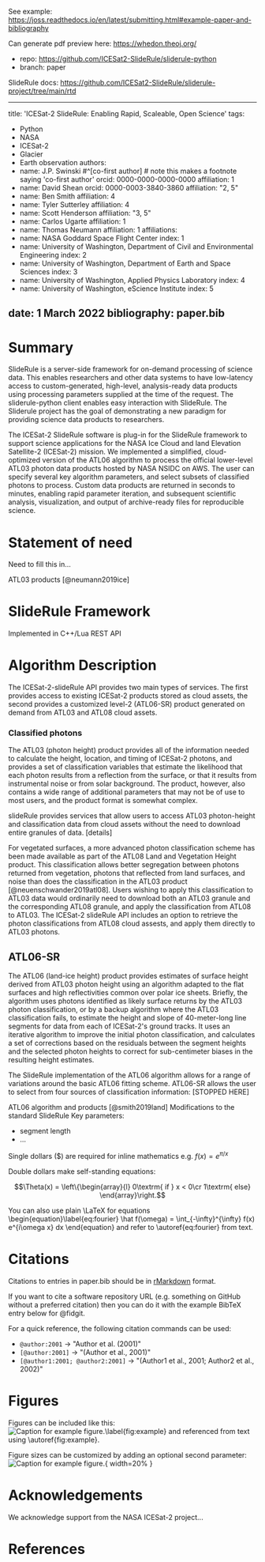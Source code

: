 See example: https://joss.readthedocs.io/en/latest/submitting.html#example-paper-and-bibliography

Can generate pdf preview here: https://whedon.theoj.org/
* repo: https://github.com/ICESat2-SlideRule/sliderule-python
* branch: paper

SlideRule docs: https://github.com/ICESat2-SlideRule/sliderule-project/tree/main/rtd

---
title: 'ICESat-2 SlideRule: Enabling Rapid, Scaleable, Open Science'
tags:
  - Python
  - NASA
  - ICESat-2
  - Glacier
  - Earth observation
authors:
  - name: J.P. Swinski #^[co-first author] # note this makes a footnote saying 'co-first author'
    orcid: 0000-0000-0000-0000
    affiliation: 1 
  - name: David Shean 
    orcid: 0000-0003-3840-3860
    affiliation: "2, 5" 
  - name: Ben Smith 
    affiliation: 4 
  - name: Tyler Sutterley 
    affiliation: 4 
  - name: Scott Henderson 
    affiliation: "3, 5" 
  - name: Carlos Ugarte 
    affiliation: 1 
  - name: Thomas Neumann 
    affiliation: 1 
affiliations:
 - name: NASA Goddard Space Flight Center
   index: 1
 - name: University of Washington, Department of Civil and Environmental Engineering
   index: 2
 - name: University of Washington, Department of Earth and Space Sciences 
   index: 3
 - name: University of Washington, Applied Physics Laboratory 
   index: 4
 - name: University of Washington, eScience Institute 
   index: 5

date: 1 March 2022
bibliography: paper.bib
---

# Summary 

SlideRule is a server-side framework for on-demand processing of science data. This enables researchers and other data systems to have low-latency access to custom-generated, high-level, analysis-ready data products using processing parameters supplied at the time of the request. The sliderule-python client enables easy interaction with SlideRule. The Sliderule project has the goal of demonstrating a new paradigm for providing science data products to researchers.

The ICESat-2 SlideRule software is plug-in for the SlideRule framework to support science applications for the NASA Ice Cloud and land Elevation Satellite-2 (ICESat-2) mission. We implemented a simplified, cloud-optimized version of the ATL06 algorithm to process the official lower-level ATL03 photon data products hosted by NASA NSIDC on AWS. The user can specify several key algorithm parameters, and select subsets of classified photons to process. Custom data products are returned in seconds to minutes, enabling rapid parameter iteration, and subsequent scientific analysis, visualization, and output of archive-ready files for reproducible science.  

# Statement of need

Need to fill this in...

ATL03 products [@neumann2019ice]

# SlideRule Framework
Implemented in C++/Lua
REST API

# Algorithm Description
The ICESat-2-slideRule API provides two main types of services.  The first provides access to existing ICESat-2 products stored as cloud assets, the second provides a customized level-2 (ATL06-SR) product generated on demand from ATL03 and ATL08 cloud assets.

### Classified photons

The ATL03 (photon height) product provides all of the information needed to calculate the height, location, and timing of ICESat-2 photons, and provides a set of classification variables that estimate the likelihood that each photon results from a reflection from the surface, or that it results from instrumental noise or from solar background.  The product, however, also contains a wide range of additional parameters that may not be of use to most users, and the product format is somewhat complex.  

slideRule provides services that allow users to access ATL03 photon-height and classification data from cloud assets without the need to download entire granules of data.  [details]

For vegetated surfaces, a more advanced photon classification scheme has been made available as part of the ATL08 Land and Vegetation Height product.  This classification allows better segregation between photons returned from vegetation, photons that reflected from land surfaces, and noise than does the classification in the ATL03 product [@neuenschwander2019atl08].  Users wishing to apply this classification to ATL03 data would ordinarily need to download both an ATL03 granule and the corresponding ATL08 granule, and apply the classification from ATL08 to ATL03.  The ICESat-2 slideRule API includes an option to retrieve the photon classifications from ATL08 cloud assests, and apply them directly to ATL03 photons.



## ATL06-SR

The ATL06 (land-ice height) product provides estimates of surface height derived from ATL03 photon height using an algorithm adapted to the flat surfaces and high reflectivities common over polar ice sheets.  Briefly, the algorithm uses photons identified as likely surface returns by the ATL03 photon classification, or by a backup algorithm where the ATL03 classification fails, to estimate the height and slope of 40-meter-long line segments for data from each of ICESat-2's ground tracks. It uses an iterative algorithm to improve the initial photon classification, and calculates a set of corrections based on the residuals between the segment heights and the selected photon heights to correct for sub-centimeter biases in the resulting height estimates.

The SlideRule implementation of the ATL06 algorithm allows for a range of variations around the basic ATL06 fitting scheme.  ATL06-SR allows the user to select from four sources of classification information: [STOPPED HERE]

ATL06 algorithm and products [@smith2019land]
Modifications to the standard SlideRule
Key parameters:
* segment length
* ... 


Single dollars ($) are required for inline mathematics e.g. $f(x) = e^{\pi/x}$

Double dollars make self-standing equations:

$$\Theta(x) = \left\{\begin{array}{l}
0\textrm{ if } x < 0\cr
1\textrm{ else}
\end{array}\right.$$

You can also use plain \LaTeX for equations
\begin{equation}\label{eq:fourier}
\hat f(\omega) = \int_{-\infty}^{\infty} f(x) e^{i\omega x} dx
\end{equation}
and refer to \autoref{eq:fourier} from text.

# Citations

Citations to entries in paper.bib should be in
[rMarkdown](http://rmarkdown.rstudio.com/authoring_bibliographies_and_citations.html)
format.

If you want to cite a software repository URL (e.g. something on GitHub without a preferred
citation) then you can do it with the example BibTeX entry below for @fidgit.

For a quick reference, the following citation commands can be used:
- `@author:2001`  ->  "Author et al. (2001)"
- `[@author:2001]` -> "(Author et al., 2001)"
- `[@author1:2001; @author2:2001]` -> "(Author1 et al., 2001; Author2 et al., 2002)"

# Figures

Figures can be included like this:
![Caption for example figure.\label{fig:example}](figure.png)
and referenced from text using \autoref{fig:example}.

Figure sizes can be customized by adding an optional second parameter:
![Caption for example figure.](figure.png){ width=20% }

# Acknowledgements

We acknowledge support from the NASA ICESat-2 project...

# References
